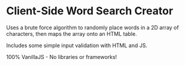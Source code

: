 # Client-Side Word Search Creator

Uses a brute force algorithm to randomly place words in a 2D array of characters, then maps the array onto an HTML table.

Includes some simple input validation with HTML and JS.

100% VanillaJS - No libraries or frameworks!
